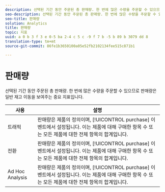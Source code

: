 ```yaml
---
description: 선택된 기간 동안 주문된 총 판매량. 한 번에 많은 수량을 주문할 수 있으므로 판매량은 일반 재고 이동을 보여주는 중요 지표입니다.
seo-description: 선택된 기간 동안 주문된 총 판매량. 한 번에 많은 수량을 주문할 수 있으므로 판매량은 일반 재고 이동을 보여주는 중요 지표입니다.
seo-title: 판매량
solution: Analytics
title: 판매량
topic: 지표
uuid: a 0 b 3 f 3 e 0-5 ba 2-4 c 5 c -9 f 7 b -5 b 89 b 3079 dd 8
translation-type: tm+mt
source-git-commit: 86fe1b3650100a05e52fb2102134fee515c871b1

---
```



# 판매량

선택된 기간 동안 주문된 총 판매량. 한 번에 많은 수량을 주문할 수 있으므로 판매량은 일반 재고 이동을 보여주는 중요 지표입니다.

| 사용 | 설명 |
|---|---|
| 트래픽 | 판매량은 제품의 정의이며, [!UICONTROL purchase] 이벤트에서 설정됩니다. 이는 제품에 대해 구매한 항목 수 또는 모든 제품에 대한 전체 항목의 합계입니다.  |
| 전환 | 판매량은 제품의 정의이며, [!UICONTROL purchase] 이벤트에서 설정됩니다. 이는 제품에 대해 구매한 항목 수 또는 모든 제품에 대한 전체 항목의 합계입니다.  |
| Ad Hoc Analysis | 판매량은 제품의 정의이며, [!UICONTROL purchase] 이벤트에서 설정됩니다. 이는 제품에 대해 구매한 항목 수 또는 모든 제품에 대한 전체 항목의 합계입니다.  |

